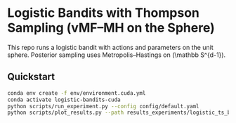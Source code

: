 # Logistic Bandits with Thompson Sampling (vMF–MH on the Sphere)

This repo runs a logistic bandit with actions and parameters on the unit sphere.
Posterior sampling uses Metropolis–Hastings on \(\mathbb S^{d-1}\).

## Quickstart

```bash
conda env create -f env/environment.cuda.yml
conda activate logistic-bandits-cuda
python scripts/run_experiment.py --config config/default.yaml
python scripts/plot_results.py --path results_experiments/logistic_ts_beta_2.0_d_10.pt
